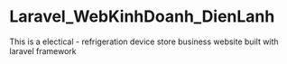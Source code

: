 # Laravel_WebKinhDoanh_DienLanh
This is a electical - refrigeration device store business website built with laravel framework
